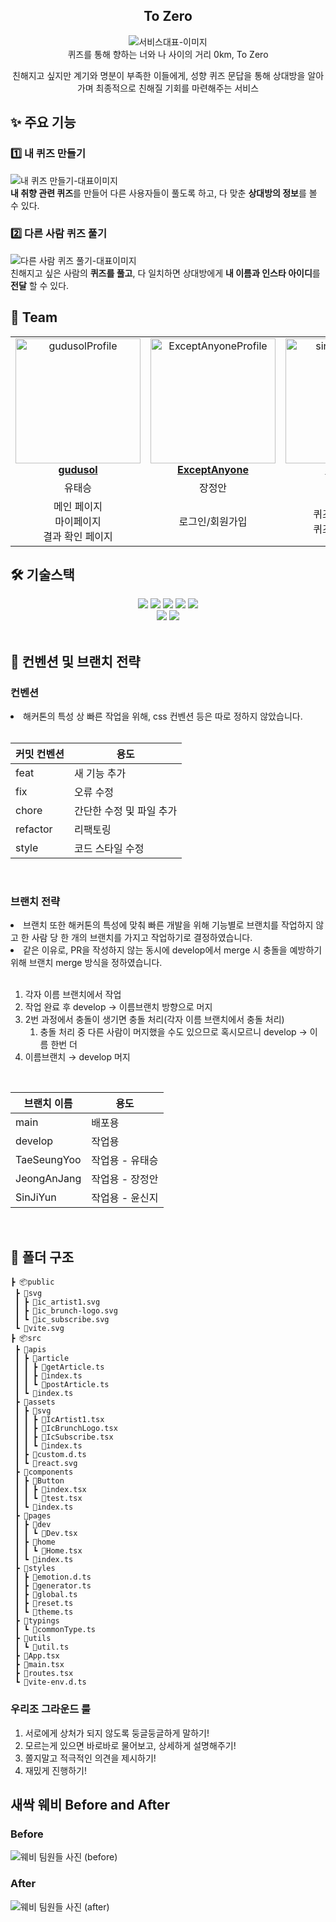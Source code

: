 <div align="center">

<h2> To Zero </h2>

<img src=""  alt="서비스대표-이미지" />
<div>퀴즈를 통해 향하는 너와 나 사이의 거리 0km, To Zero

친해지고 싶지만 계기와 명분이 부족한 이들에게, 성향 퀴즈 문답을 통해 상대방을 알아가며 최종적으로 친해질 기회를 마련해주는 서비스 </div>

</div>

<h2> ✨ 주요 기능 </h2>

<h3> 1️⃣ 내 퀴즈 만들기 </h3>
<img src=""  alt="내 퀴즈 만들기-대표이미지" />
<div ><strong> 내 취향 관련 퀴즈</strong>를 만들어 다른 사용자들이 풀도록 하고, 다 맞춘 <strong>상대방의 정보</strong>를 볼 수 있다.<br/></div>

<h3> 2️⃣ 다른 사람 퀴즈 풀기 </h3>
<img src=""  alt="다른 사람 퀴즈 풀기-대표이미지" />
<div >친해지고 싶은 사람의 <strong>퀴즈를 풀고</strong>, 다 일치하면 상대방에게 <strong>내 이름과 인스타 아이디</strong>를 <strong>전달</strong> 할 수 있다.  <br/></div>

<h2> 👥 Team </h2>

<table align="center">
    <tr align="center">
      <td style="min-width: 150px;">
            <a href="https://github.com/gudusol">
              <img src="https://github.com/gudusol.png" width="200" alt="gudusolProfile">
              <br />
              <b>gudusol</b>
            </a>
        </td>
      <td style="min-width: 150px;">
            <a href="https://github.com/ExceptAnyone">
              <img src="https://github.com/ExceptAnyone.png" width="200" alt="ExceptAnyoneProfile">
              <br />
              <b>ExceptAnyone</b>
            </a>
        </td>
      <td style="min-width: 150px;">
            <a href="https://github.com/sinji2102">
              <img src="https://github.com/sinji2102.png" width="200" alt="sinji2102Profile">
              <br />
              <b>sinji2102</b>
            </a>
        </td>
    </tr>
    <tr align="center">
       <td>
            유태승 <br/>
      </td>
       <td>
            장정안 <br/>
      </td>
       <td>
            윤신지 <br/>
      </td>
    </tr>
  	<tr align="center">
       <td>
            메인 페이지 <br/>
            마이페이지 <br/>
            결과 확인 페이지 <br/>
      </td>
       <td>
            로그인/회원가입 <br/>
      </td>
       <td>
            퀴즈 생성 페이지 <br/>
            퀴즈 푸는 페이지 <br/>
      </td>
    </tr>
</table>

<h2> 🛠 기술스택 </h2>

<div align=center> 
  <img src="https://img.shields.io/badge/html5-E34F26?style=for-the-badge&logo=html5&logoColor=white"> 
  <img src="https://img.shields.io/badge/css-1572B6?style=for-the-badge&logo=css3&logoColor=white"> 
  <img src="https://img.shields.io/badge/javascript-F7DF1E?style=for-the-badge&logo=javascript&logoColor=black"> 
  <img src="https://img.shields.io/badge/typescript-3178C6?style=for-the-badge&logo=typescript&logoColor=white"> 
  <img src="https://img.shields.io/badge/react-61DAFB?style=for-the-badge&logo=react&logoColor=black"> 
  <br>

  <img src="https://img.shields.io/badge/yarn-2C8EBB?style=for-the-badge&logo=yarn&logoColor=white"> 
  <img src="https://img.shields.io/badge/StyledComponents/emotion-DB7093?style=for-the-badge&logo=styledComponents&logoColor=white"> 
  <br>
</div>

<br/>

<h2>  📄 컨벤션 및 브랜치 전략 </h2>
<!-- (노션 링크 또는 표로 작성) -->
<h3>컨벤션</h3>
<li> 해커톤의 특성 상 빠른 작업을 위해, css 컨벤션 등은 따로 정하지 않았습니다.</li>
<br/>

| 커밋 컨벤션 | 용도                     |
| ----------- | ------------------------ |
| feat        | 새 기능 추가             |
| fix         | 오류 수정                |
| chore       | 간단한 수정 및 파일 추가 |
| refactor    | 리팩토링                 |
| style       | 코드 스타일 수정         |

<br/>

<!-- <a href="" /> -->
<h3>브랜치 전략</h3>

<li>브랜치 또한 해커톤의 특성에 맞춰 빠른 개발을 위해 기능별로 브랜치를 작업하지 않고 한 사람 당 한 개의 브랜치를 가지고 작업하기로 결정하였습니다.</li>
<li>같은 이유로, PR을 작성하지 않는 동시에 develop에서 merge 시 충돌을 예방하기 위해 브랜치 merge 방식을 정하였습니다.</li>
</br>

1. 각자 이름 브랜치에서 작업
2. 작업 완료 후 develop → 이름브랜치 방향으로 머지
3. 2번 과정에서 충돌이 생기면 충돌 처리(각자 이름 브랜치에서 충돌 처리)
   1. 충돌 처리 중 다른 사람이 머지했을 수도 있으므로 혹시모르니 develop → 이름 한번 더
4. 이름브랜치 → develop 머지

<br />

| 브랜치 이름 | 용도            |
| ----------- | --------------- |
| main        | 배포용          |
| develop     | 작업용          |
| TaeSeungYoo | 작업용 - 유태승 |
| JeongAnJang | 작업용 - 장정안 |
| SinJiYun    | 작업용 - 윤신지 |

<br/>

<h2> 📁 폴더 구조 </h2>

```
┣ 📦public
 ┣ 📂svg
 ┃ ┣ 📜ic_artist1.svg
 ┃ ┣ 📜ic_brunch-logo.svg
 ┃ ┗ 📜ic_subscribe.svg
 ┗ 📜vite.svg
┣ 📦src
 ┣ 📂apis
 ┃ ┣ 📂article
 ┃ ┃ ┣ 📜getArticle.ts
 ┃ ┃ ┣ 📜index.ts
 ┃ ┃ ┗ 📜postArticle.ts
 ┃ ┗ 📜index.ts
 ┣ 📂assets
 ┃ ┣ 📂svg
 ┃ ┃ ┣ 📜IcArtist1.tsx
 ┃ ┃ ┣ 📜IcBrunchLogo.tsx
 ┃ ┃ ┣ 📜IcSubscribe.tsx
 ┃ ┃ ┗ 📜index.ts
 ┃ ┣ 📜custom.d.ts
 ┃ ┗ 📜react.svg
 ┣ 📂components
 ┃ ┣ 📂Button
 ┃ ┃ ┣ 📜index.tsx
 ┃ ┃ ┗ 📜test.tsx
 ┃ ┗ 📜index.ts
 ┣ 📂pages
 ┃ ┣ 📂dev
 ┃ ┃ ┗ 📜Dev.tsx
 ┃ ┣ 📂home
 ┃ ┃ ┗ 📜Home.tsx
 ┃ ┗ 📜index.ts
 ┣ 📂styles
 ┃ ┣ 📜emotion.d.ts
 ┃ ┣ 📜generator.ts
 ┃ ┣ 📜global.ts
 ┃ ┣ 📜reset.ts
 ┃ ┗ 📜theme.ts
 ┣ 📂typings
 ┃ ┗ 📜commonType.ts
 ┣ 📂utils
 ┃ ┗ 📜util.ts
 ┣ 📜App.tsx
 ┣ 📜main.tsx
 ┣ 📜routes.tsx
 ┗ 📜vite-env.d.ts
```

<h3>우리조 그라운드 룰</h3>

1. 서로에게 상처가 되지 않도록 둥글둥글하게 말하기!
2. 모르는게 있으면 바로바로 물어보고, 상세하게 설명해주기!
3. 쫄지말고 적극적인 의견을 제시하기!
4. 재밌게 진행하기!

<h2> 새싹 웨비 Before and After</h2>
<h3>Before</h3>
<img src="" alt="웨비 팀원들 사진 (before)"/>
 
<h3>After</h3>
<img src="" alt="웨비 팀원들 사진 (after)"/>
